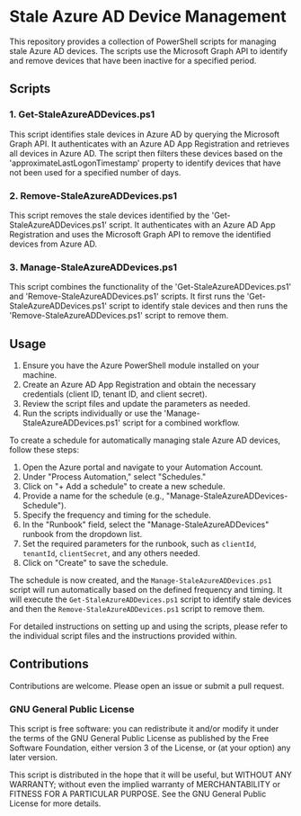 # Stale Azure AD Device Management

This repository provides a collection of PowerShell scripts for managing stale Azure AD devices. The scripts use the Microsoft Graph API to identify and remove devices that have been inactive for a specified period.

## Scripts

### 1. Get-StaleAzureADDevices.ps1

This script identifies stale devices in Azure AD by querying the Microsoft Graph API. It authenticates with an Azure AD App Registration and retrieves all devices in Azure AD. The script then filters these devices based on the 'approximateLastLogonTimestamp' property to identify devices that have not been used for a specified number of days.

### 2. Remove-StaleAzureADDevices.ps1

This script removes the stale devices identified by the 'Get-StaleAzureADDevices.ps1' script. It authenticates with an Azure AD App Registration and uses the Microsoft Graph API to remove the identified devices from Azure AD.

### 3. Manage-StaleAzureADDevices.ps1

This script combines the functionality of the 'Get-StaleAzureADDevices.ps1' and 'Remove-StaleAzureADDevices.ps1' scripts. It first runs the 'Get-StaleAzureADDevices.ps1' script to identify stale devices and then runs the 'Remove-StaleAzureADDevices.ps1' script to remove them.

## Usage

1. Ensure you have the Azure PowerShell module installed on your machine.
2. Create an Azure AD App Registration and obtain the necessary credentials (client ID, tenant ID, and client secret).
3. Review the script files and update the parameters as needed.
4. Run the scripts individually or use the 'Manage-StaleAzureADDevices.ps1' script for a combined workflow.

To create a schedule for automatically managing stale Azure AD devices, follow these steps:

1. Open the Azure portal and navigate to your Automation Account.
2. Under "Process Automation," select "Schedules."
3. Click on "+ Add a schedule" to create a new schedule.
4. Provide a name for the schedule (e.g., "Manage-StaleAzureADDevices-Schedule").
5. Specify the frequency and timing for the schedule.
6. In the "Runbook" field, select the "Manage-StaleAzureADDevices" runbook from the dropdown list.
7. Set the required parameters for the runbook, such as `clientId`, `tenantId`, `clientSecret`, and any others needed.
8. Click on "Create" to save the schedule.

The schedule is now created, and the `Manage-StaleAzureADDevices.ps1` script will run automatically based on the defined frequency and timing. It will execute the `Get-StaleAzureADDevices.ps1` script to identify stale devices and then the `Remove-StaleAzureADDevices.ps1` script to remove them.

For detailed instructions on setting up and using the scripts, please refer to the individual script files and the instructions provided within.

## Contributions

Contributions are welcome. Please open an issue or submit a pull request.

### GNU General Public License
This script is free software: you can redistribute it and/or modify
it under the terms of the GNU General Public License as published by
the Free Software Foundation, either version 3 of the License, or
(at your option) any later version.

This script is distributed in the hope that it will be useful,
but WITHOUT ANY WARRANTY; without even the implied warranty of
MERCHANTABILITY or FITNESS FOR A PARTICULAR PURPOSE.  See the
GNU General Public License for more details.
